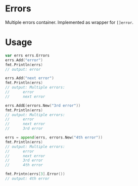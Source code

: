 # Errors
Multiple errors container. Implemented as wrapper for `[]error`.
# Usage
```go
var errs errs.Errors
errs.Add("error")
fmt.Println(errs) 
// output: error

errs.Add("next error")
fmt.Println(errs) 
// output: Multiple errors: 
//		error
//		next error  

errs.AddE(errors.New("3rd error"))
fmt.Println(errs) 
// output: Multiple errors: 
//		error
//		next error  
//		3rd error

errs = append(errs, errors.New("4th error"))
fmt.Println(errs) 
// output: Multiple errors: 
//		error
//		next error  
//		3rd error
//		4th error

fmt.Printn(errs[3].Error())
// output: 4th error
```